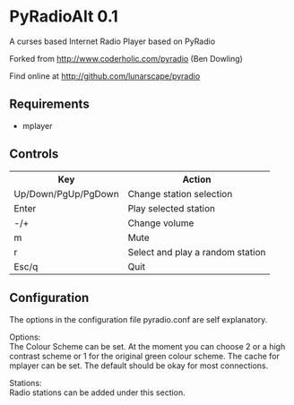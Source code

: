 PyRadioAlt 0.1
=============
A curses based Internet Radio Player based on PyRadio

Forked from http://www.coderholic.com/pyradio (Ben Dowling)

Find online at http://github.com/lunarscape/pyradio

Requirements
-------
* mplayer

Controls
-------
<table>
  <tr>
    <th>Key</th><th>Action</th>
  </tr>
  <tr>
    <td>Up/Down/PgUp/PgDown</td><td>Change station selection</td>
  </tr>
  <tr>
    <td>Enter</td><td>Play selected station</td>
  </tr>
  <tr>
    <td>-/+</td><td>Change volume</td>
  </tr>
  <tr>
    <td>m</td><td>Mute</td>
  </tr>
  <tr>
    <td>r</td><td>Select and play a random station</td>
  </tr>
  <tr>
    <td>Esc/q</td><td>Quit</td>
  </tr>
  <tr>
</table>

Configuration
-------
The options in the configuration file pyradio.conf are self explanatory.  

Options:  
The Colour Scheme can be set. At the moment you can choose 2 or a high contrast scheme or 1 for the original green colour scheme.
The cache for mplayer can be set. The default should be okay for most connections.  

Stations:  
Radio stations can be added under this section.
